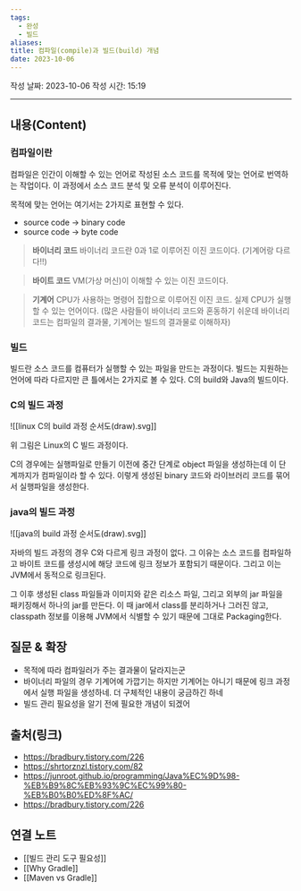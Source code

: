 ```yaml
---
tags:
  - 완성
  - 빌드
aliases: 
title: 컴파일(compile)과 빌드(build) 개념
date: 2023-10-06
---
```


작성 날짜: 2023-10-06
작성 시간: 15:19


----
## 내용(Content)

### 컴파일이란
컴파일은 인간이 이해할 수 있는 언어로 작성된 소스 코드를 목적에 맞는 언어로 번역하는 작업이다. 이 과정에서 소스 코드 분석 및 오류 분석이 이루어진다.

목적에 맞는 언어는 여기서는 2가지로 표현할 수 있다.

- source code  -> binary code
- source code -> byte code

> **바이너리 코드**
> 바이너리 코드란 0과 1로 이루어진 이진 코드이다. (기계어랑 다르다!!)

> **바이트 코드**
> VM(가상 머신)이 이해할 수 있는 이진 코드이다. 

> **기계어**
> CPU가 사용하는 명령어 집합으로 이루어진 이진 코드. 실제 CPU가 실행할 수 있는 언어이다.
> (많은 사람들이 바이너리 코드와 혼동하기 쉬운데 바이너리 코드는 컴파일의 결과물, 기계어는 빌드의 결과물로 이해하자)


### 빌드
빌드란 소스 코드를 컴퓨터가 실행할 수 있는 파일을 만드는 과정이다. 빌드는 지원하는 언어에 따라 다르지만 큰 틀에서는 2가지로 볼 수 있다. C의 build와 Java의 빌드이다.

### C의 빌드 과정
![[linux C의 build 과정 순서도(draw).svg]]

위 그림은 Linux의 C 빌드 과정이다.

C의 경우에는 실행파일로 만들기 이전에 중간 단계로 object 파일을 생성하는데 이 단계까지가 컴파일이라 할 수 있다. 이렇게 생성된 binary 코드와 라이브러리 코드를 묶어서 실행파일을 생성한다.


### java의 빌드 과정

![[java의 build 과정 순서도(draw).svg]]

자바의 빌드 과정의 경우 C와 다르게 링크 과정이 없다. 그 이유는 소스 코드를 컴파일하고 바이트 코드를 생성시에 해당 코드에 링크 정보가 포함되기 때문이다. 그리고 이는 JVM에서 동적으로 링크된다.

그 이후 생성된 class 파일들과 이미지와 같은 리소스 파일, 그리고 외부의 jar 파일을 패키징해서 하나의 jar를 만든다. 이 때 jar에서 class를 분리하거나 그러진 않고, classpath 정보를 이용해 JVM에서 식별할 수 있기 때문에 그대로 Packaging한다.

## 질문 & 확장

- 목적에 따라 컴파일러가 주는 결과물이 달라지는군
- 바이너리 파일의 경우 기계어에 가깝기는 하지만 기계어는 아니기 때문에 링크 과정에서 실행 파일을 생성하네. 더 구체적인 내용이 궁금하긴 하네
- 빌드 관리 필요성을 알기 전에 필요한 개념이 되겠어

## 출처(링크)
- https://bradbury.tistory.com/226
- https://shrtorznzl.tistory.com/82
- https://junroot.github.io/programming/Java%EC%9D%98-%EB%B9%8C%EB%93%9C%EC%99%80-%EB%B0%B0%ED%8F%AC/
- https://bradbury.tistory.com/226
## 연결 노트
- [[빌드 관리 도구 필요성]]
- [[Why Gradle]]
- [[Maven vs Gradle]]








